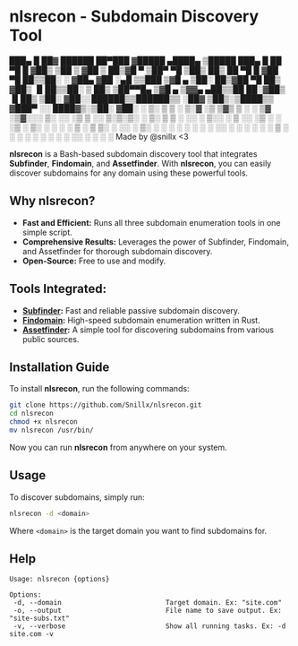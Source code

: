 # **nlsrecon - Subdomain Discovery Tool**


 ███▄    █  ██▓      ██████     ██▀███  ▓█████  ▄████▄   ▒█████   ███▄    █
 ██ ▀█   █ ▓██▒    ▒██    ▒    ▓██ ▒ ██▒▓█   ▀ ▒██▀ ▀█  ▒██▒  ██▒ ██ ▀█   █
▓██  ▀█ ██▒▒██░    ░ ▓██▄      ▓██ ░▄█ ▒▒███   ▒▓█    ▄ ▒██░  ██▒▓██  ▀█ ██▒
▓██▒  ▐▌██▒▒██░      ▒   ██▒   ▒██▀▀█▄  ▒▓█  ▄ ▒▓▓▄ ▄██▒▒██   ██░▓██▒  ▐▌██▒
▒██░   ▓██░░██████▒▒██████▒▒   ░██▓ ▒██▒░▒████▒▒ ▓███▀ ░░ ████▓▒░▒██░   ▓██░
░ ▒░   ▒ ▒ ░ ▒░▓  ░▒ ▒▓▒ ▒ ░   ░ ▒▓ ░▒▓░░░ ▒░ ░░ ░▒ ▒  ░░ ▒░▒░▒░ ░ ▒░   ▒ ▒
░ ░░   ░ ▒░░ ░ ▒  ░░ ░▒  ░ ░     ░▒ ░ ▒░ ░ ░  ░  ░  ▒     ░ ▒ ▒░ ░ ░░   ░ ▒░
   ░   ░ ░   ░ ░   ░  ░  ░       ░░   ░    ░   ░        ░ ░ ░ ▒     ░   ░ ░
         ░     ░  ░      ░        ░        ░  ░░ ░          ░ ░           ░
                                      Made by @snillx <3

**nlsrecon** is a Bash-based subdomain discovery tool that integrates **Subfinder**, **Findomain**, and **Assetfinder**. With **nlsrecon**, you can easily discover subdomains for any domain using these powerful tools.

## **Why nlsrecon?**

- **Fast and Efficient:** Runs all three subdomain enumeration tools in one simple script.
- **Comprehensive Results:** Leverages the power of Subfinder, Findomain, and Assetfinder for thorough subdomain discovery.
- **Open-Source:** Free to use and modify.

## **Tools Integrated:**

- **[Subfinder](https://github.com/projectdiscovery/subfinder):** Fast and reliable passive subdomain discovery.
- **[Findomain](https://github.com/Findomain/Findomain):** High-speed subdomain enumeration written in Rust.
- **[Assetfinder](https://github.com/tomnomnom/assetfinder):** A simple tool for discovering subdomains from various public sources.

## **Installation Guide**

To install **nlsrecon**, run the following commands:

```bash
git clone https://github.com/Snillx/nlsrecon.git
cd nlsrecon
chmod +x nlsrecon
mv nlsrecon /usr/bin/
```

Now you can run **nlsrecon** from anywhere on your system.

## **Usage**

To discover subdomains, simply run:

```bash
nlsrecon -d <domain>
```

Where `<domain>` is the target domain you want to find subdomains for.

## **Help**

```
Usage: nlsrecon {options}

Options:
 -d, --domain                          Target domain. Ex: "site.com"
 -o, --output                          File name to save output. Ex: "site-subs.txt"
 -v, --verbose                         Show all running tasks. Ex: -d site.com -v
```


